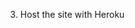 <!-- 1) Location API on the footer  -->
<!-- 2) Hide the API KEY, hash salt so on .env .gitignore -->
3) Host the site with Heroku

<!-- * - optional -->
<!-- *) Maybe dynamic search bar ?  -->
<!-- *) You may wanna ddd Authorization throught Google OATH (do the logic where it is always logged in for a section if user authorised) -->

<!-- * You can not fully recreate the google so you dont need to add all the pages (i.e. Images, Videos, Maps ...). All page is enough for now, later on if u dont wanna do anything else u can add those. -->